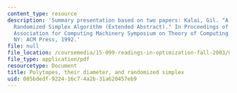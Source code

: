 ```yaml
---
content_type: resource
description: 'Summary presentation based on two papers: Kalai, Gil. "A Subexponential
  Randomized Simplex Algorithm (Extended Abstract)." In Proceedings of the 24th Annual
  Association for Computing Machinery Symposium on Theory of Computing. New York,
  NY: ACM Press, 1992.'
file: null
file_location: /coursemedia/15-099-readings-in-optimization-fall-2003/085bdedf922416c74a2b31a620457eb9_ses4_kalai.pdf
file_type: application/pdf
resourcetype: Document
title: Polytopes, their diameter, and randomized simplex
uid: 085bdedf-9224-16c7-4a2b-31a620457eb9
---
```

